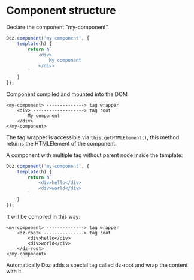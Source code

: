 # Component structure

Declare the component "my-component"

```js
Doz.component('my-component', {
    template(h) {
        return h`
            <div>
                My component
            </div>
        `
    }
});
```

Component compiled and mounted into the DOM

```   
<my-component> --------------> tag wrapper
    <div> -------------------> tag root
        My component
    </div>
</my-component>
```

The tag wrapper is accessible via `this.getHTMLElement()`, 
this method returns the HTMLElement of the component.

A component with multiple tag without parent node inside the template:

```js
Doz.component('my-component', {
    template(h) {
        return h`
            <div>hello</div>
            <div>world</div>
        `
    }
});
```

It will be compiled in this way:

```   
<my-component> --------------> tag wrapper
    <dz-root> ---------------> tag root
        <div>hello</div>
        <div>world</div>
    </dz-root>
</my-component>
```

Automatically Doz adds a special tag called dz-root and wrap the content
with it.
